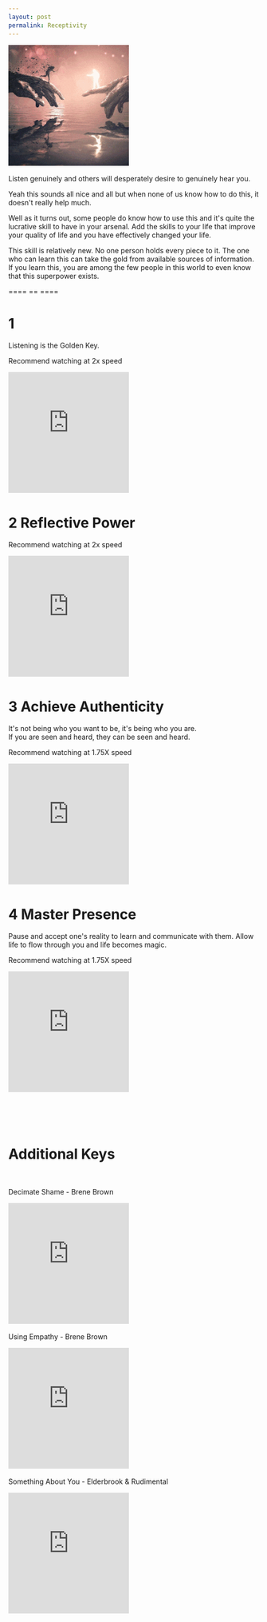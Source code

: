 ```yaml
---
layout: post
permalink: Receptivity
---
```


<a href="{{ page.url }}"> ![image](/img/duality.gif) </a>


<!--
<a href="{{ page.url }}"> ![image](/img/unused-energy-11.gif) </a>
-->


Listen genuinely and others will desperately desire to genuinely hear you.

Yeah this sounds all nice and all but when none of us know how to do this, it doesn't really help much.

Well as it turns out, some people do know how to use this and it's quite the lucrative
skill to have in your arsenal. Add the skills to your life that improve your quality of life and you have
effectively changed your life.

This skill is relatively new. No one person holds every piece to it. The one who can learn this can
take the gold from available sources of information. If you learn this,
you are among the few people in this world to even know that this superpower exists.


<!-- If you learn this,
you are among the few people in this world that even know that this superpower exists. -->

==== == ====

# 1



Listening is the Golden Key.

Recommend watching at 2x speed

<div style="background-image: url(/img/r11.jpg)">
<iframe width="242" height="242"  
src="https://www.youtube-nocookie.com/embed/saXfavo1OQo" title="YouTube video player" frameborder="0" allow="accelerometer; autoplay; clipboard-write; encrypted-media; gyroscope; picture-in-picture" allowfullscreen ></iframe>
</div>


# 2 Reflective Power <!-- <br> (__if you watch only one video, watch this video__) -->

Recommend watching at 2x speed
<div style="background-image: url(/img/r4.jpg)">
<iframe width="242" height="242" src="https://www.youtube-nocookie.com/embed/A343tlP5iUA" title="YouTube video player" frameborder="0" allow="accelerometer; autoplay; clipboard-write; encrypted-media; gyroscope; picture-in-picture" allowfullscreen></iframe>
</div>

# 3  Achieve Authenticity

It's not being who you want to be, it's being who you are. <br>
If you are seen and heard, they can be seen and heard.
<!--
Develop the courage to speak your mind by telling all your heart,
 to be imperfect. -->

Recommend watching at 1.75X speed
<div style="background-image: url(/img/r5.gif)">
<iframe width="242" height="242" src="https://www.youtube-nocookie.com/embed/X4Qm9cGRub0" title="YouTube video player" frameborder="0" allow="accelerometer; autoplay; clipboard-write; encrypted-media; gyroscope; picture-in-picture" allowfullscreen></iframe>
</div>

# 4 Master Presence

Pause and accept one's reality to learn and communicate with them.
Allow life to flow through you and life becomes magic.

Recommend watching at 1.75X speed

<div style="background-image: url(/img/r6.jpg)">
<iframe width="242" height="242" src="https://www.youtube-nocookie.com/embed/Yq5pJ0q3xuc" title="YouTube video player" frameborder="0" allow="accelerometer; autoplay; clipboard-write; encrypted-media; gyroscope; picture-in-picture" allowfullscreen></iframe>
</div>

<br><br><br>

# Additional Keys
<br>

Decimate Shame - Brene Brown

<!-- Embrace Accountability. <br>
Guilt is, "I'm sorry, I made a mistake." <br> Shame is, "I'm sorry, I am a mistake." -->

<iframe width="242" height="242" src="https://www.youtube-nocookie.com/embed/psN1DORYYV0" title="YouTube video player" frameborder="0" allow="accelerometer; autoplay; clipboard-write; encrypted-media; gyroscope; picture-in-picture" allowfullscreen></iframe>


Using Empathy - Brene Brown

<iframe width="242" height="242" src="https://www.youtube-nocookie.com/embed/1Evwgu369Jw" title="YouTube video player" frameborder="0" allow="accelerometer; autoplay; clipboard-write; encrypted-media; gyroscope; picture-in-picture" allowfullscreen></iframe>

<!--
Listening Tools <br>
https://www.youtube.com/watch?v=cSohjlYQI2A

Listening to the cries of the world and understanding with compassion is possible.
Receptive presence is possible.
https://www.youtube.com/watch?v=jXWGs-QOZhE
-->


Something About You - Elderbrook & Rudimental

<iframe width="242" height="242" src="https://www.youtube-nocookie.com/embed/N1EhXF1lskA" title="YouTube video player" frameborder="0" allow="accelerometer; autoplay; clipboard-write; encrypted-media; gyroscope; picture-in-picture" allowfullscreen></iframe>

<!--
captures the important piece being established,
the display of vulnerability by doing something with an unknown result and no expectation, risking potential rejection,
makes you present and authentically there and therefore seen and heard,
then others will also rise to meet their need of feeling seen and heard,
and you've now established trust
-->
<!--
Henry Rollins Talks About His Good Friend Joe Cole
https://www.youtube.com/watch?v=-OWiEzip9yU
-->
